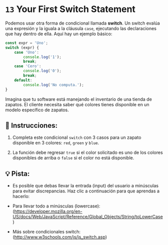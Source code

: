 # `13` Your First Switch Statement
Podemos usar otra forma de condicional llamada **switch**. Un switch evalúa una expresión y la iguala a la cláusula `case`, ejecutando las declaraciones que hay dentro de ella. Aquí hay un ejemplo básico:

```Javascript 
const expr = 'Uno';
switch (expr) {
    case 'Uno':
        console.log('1');
        break;
    case 'Cero':
        console.log('0');
        break;
    default:
        console.log('No computa.');    
}
```

Imagina que tu software está manejando el inventario de una tienda de zapatos. El cliente necesita saber qué colores tienes disponible en un modelo específico de zapatos.

## 📝 Instrucciones:
1. Completa este condicional `switch` con 3 casos para un zapato disponible en 3 colores: `red`, `green` y `blue`.

2. La función debe regresar `true` si el color solicitado es uno de los colores disponibles de arriba o `false` si el color no está disponible.

## 💡 Pista:
- Es posible que debas llevar la entrada (input) del usuario a minúsculas para evitar discrepancias. Haz clic a continuación para que aprendas a hacerlo:

- Para llevar todo a minúsculas (lowercase): (https://developer.mozilla.org/en-US/docs/Web/JavaScript/Reference/Global_Objects/String/toLowerCase)

- Más sobre condicionales switch: (http://www.w3schools.com/js/js_switch.asp)
